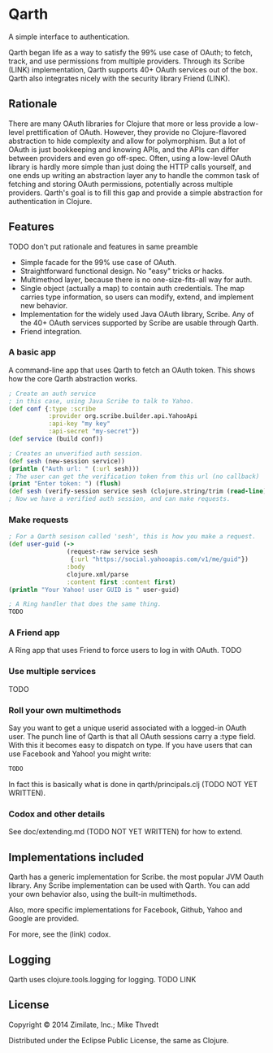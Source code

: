# Qarth

A simple interface to authentication.

Qarth began life as a way to satisfy the 99% use case of OAuth;
to fetch, track, and use permissions from multiple providers.
Through its Scribe (LINK) implementation, Qarth supports 40+ OAuth services
out of the box. Qarth also integrates nicely with the security library Friend (LINK).

## Rationale

There are many OAuth libraries for Clojure that more or less provide a low-level
prettification of OAuth. However, they provide
no Clojure-flavored abstraction to hide complexity and allow for polymorphism.
But a lot of OAuth is just bookkeeping and knowing APIs, and the APIs
can differ between providers and even go off-spec.
Often, using a low-level OAuth library
is hardly more simple than just doing the HTTP calls yourself,
and one ends up writing an abstraction layer any to handle the common
task of fetching and storing OAuth permissions, potentially across
multiple providers.
Qarth's goal is to fill this gap and provide a simple abstraction
for authentication in Clojure.

## Features

TODO don't put rationale and features in same preamble

* Simple facade for the 99% use case of OAuth.
* Straightforward functional design. No "easy" tricks or hacks.
* Multimethod layer, because there is no one-size-fits-all way for auth.
* Single object (actually a map) to contain auth credentials. The map
carries type information, so users can modify, extend, and implement new behavior.
* Implementation for the widely used Java OAuth library, Scribe.
Any of the 40+ OAuth services supported by Scribe are usable through Qarth.
* Friend integration.

### A basic app

A command-line app that uses Qarth to fetch an OAuth token.
This shows how the core Qarth abstraction works.

```clojure
; Create an auth service
; in this case, using Java Scribe to talk to Yahoo.
(def conf {:type :scribe
           :provider org.scribe.builder.api.YahooApi
           :api-key "my key"
           :api-secret "my-secret"})
(def service (build conf))

; Creates an unverified auth session.
(def sesh (new-session service))
(println ("Auth url: " (:url sesh)))
; The user can get the verification token from this url (no callback)
(print "Enter token: ") (flush)
(def sesh (verify-session service sesh (clojure.string/trim (read-line))))
; Now we have a verified auth session, and can make requests.
```
### Make requests

```clojure
; For a Qarth sesison called 'sesh', this is how you make a request.
(def user-guid (->
				(request-raw service sesh
				 {:url "https://social.yahooapis.com/v1/me/guid"})
				:body
				clojure.xml/parse
				:content first :content first)
(println "Your Yahoo! user GUID is " user-guid)

; A Ring handler that does the same thing.
TODO
```

### A Friend app

A Ring app that uses Friend to force users to log in with OAuth.
TODO


### Use multiple services

TODO

### Roll your own multimethods

Say you want to get a unique userid associated with a logged-in OAuth user.
The punch line of Qarth is that all OAuth sessions carry a :type field.
With this it becomes easy to dispatch on type. If you have users that
can use Facebook and Yahoo! you might write:

```clojure
TODO
```

In fact this is basically what is done in qarth/principals.clj (TODO NOT YET WRITTEN).

### Codox and other details

See doc/extending.md (TODO NOT YET WRITTEN) for how to extend.

## Implementations included

Qarth has a generic implementation for Scribe.
the most popular JVM Oauth library. Any Scribe implementation
can be used with Qarth.
You can add your own behavior also, using the built-in multimethods.

Also, more specific implementations for Facebook, Github, Yahoo and Google
are provided.

For more, see the (link) codox.

## Logging

Qarth uses clojure.tools.logging for logging. TODO LINK

## License

Copyright © 2014 Zimilate, Inc.; Mike Thvedt

Distributed under the Eclipse Public License, the same as Clojure.
